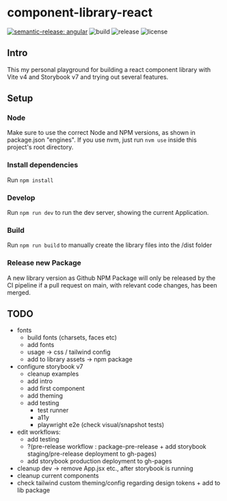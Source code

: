 # component-library-react
[![semantic-release: angular](https://img.shields.io/badge/semantic--release-angular-e10079?logo=semantic-release)](https://github.com/semantic-release/semantic-release)
![build](https://github.com/byjs-dev/component-library-react/actions/workflows/build-release-package.yml/badge.svg)
![release](https://img.shields.io/github/v/release/byjs-dev/component-library-react)
![license](https://img.shields.io/github/license/byjs-dev/component-library-react)

## Intro
This my personal playground for building a react component library with Vite v4 and Storybook v7 and trying out several features.

## Setup
### Node
Make sure to use the correct Node and NPM versions, as shown in package.json "engines".
If you use nvm, just run ```nvm use``` inside this project's root directory.

### Install dependencies
Run ```npm install```

### Develop
Run ```npm run dev``` to run the dev server, showing the current Application.

### Build
Run ```npm run build``` to manually create the library files into the /dist folder

### Release new Package
A new library version as Github NPM Package will only be released by the CI pipeline if a pull request on main, with relevant code changes, has been merged.

## TODO
* fonts
  * build fonts (charsets, faces etc) 
  * add fonts
  * usage -> css / tailwind config
  * add to library assets -> npm package
* configure storybook v7
  * cleanup examples
  * add intro
  * add first component
  * add theming
  * add testing
    * test runner 
    * a11y
    * playwright e2e (check visual/snapshot tests)
* edit workflows:
    * add testing
    * ?(pre-release workflow : package-pre-release + add storybook staging/pre-release deployment to gh-pages)
    * add storybook production deployment to gh-pages 
* cleanup dev -> remove App.jsx etc., after storybook is running
* cleanup current components
* check tailwind custom theming/config regarding design tokens + add to lib package
